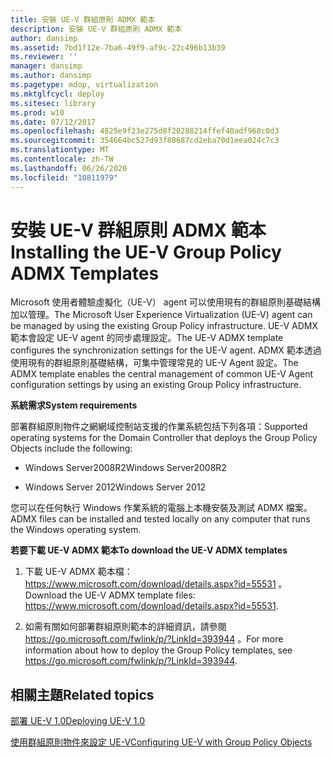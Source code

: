 ```yaml
---
title: 安裝 UE-V 群組原則 ADMX 範本
description: 安裝 UE-V 群組原則 ADMX 範本
author: dansimp
ms.assetid: 7bd1f12e-7ba6-49f9-af9c-22c496b13b39
ms.reviewer: ''
manager: dansimp
ms.author: dansimp
ms.pagetype: mdop, virtualization
ms.mktglfcycl: deploy
ms.sitesec: library
ms.prod: w10
ms.date: 07/12/2017
ms.openlocfilehash: 4825e9f23e275d8f20288214ffef40adf968c0d3
ms.sourcegitcommit: 354664bc527d93f80687cd2eba70d1eea024c7c3
ms.translationtype: MT
ms.contentlocale: zh-TW
ms.lasthandoff: 06/26/2020
ms.locfileid: "10811979"
---
```

# <span data-ttu-id="5c3a3-103">安裝 UE-V 群組原則 ADMX 範本</span><span class="sxs-lookup"><span data-stu-id="5c3a3-103">Installing the UE-V Group Policy ADMX Templates</span></span>


<span data-ttu-id="5c3a3-104">Microsoft 使用者體驗虛擬化（UE-V） agent 可以使用現有的群組原則基礎結構加以管理。</span><span class="sxs-lookup"><span data-stu-id="5c3a3-104">The Microsoft User Experience Virtualization (UE-V) agent can be managed by using the existing Group Policy infrastructure.</span></span> <span data-ttu-id="5c3a3-105">UE-V ADMX 範本會設定 UE-V agent 的同步處理設定。</span><span class="sxs-lookup"><span data-stu-id="5c3a3-105">The UE-V ADMX template configures the synchronization settings for the UE-V agent.</span></span> <span data-ttu-id="5c3a3-106">ADMX 範本透過使用現有的群組原則基礎結構，可集中管理常見的 UE-V Agent 設定。</span><span class="sxs-lookup"><span data-stu-id="5c3a3-106">The ADMX template enables the central management of common UE-V Agent configuration settings by using an existing Group Policy infrastructure.</span></span>

**<span data-ttu-id="5c3a3-107">系統需求</span><span class="sxs-lookup"><span data-stu-id="5c3a3-107">System requirements</span></span>**

<span data-ttu-id="5c3a3-108">部署群組原則物件之網網域控制站支援的作業系統包括下列各項：</span><span class="sxs-lookup"><span data-stu-id="5c3a3-108">Supported operating systems for the Domain Controller that deploys the Group Policy Objects include the following:</span></span>

-   <span data-ttu-id="5c3a3-109">Windows Server2008R2</span><span class="sxs-lookup"><span data-stu-id="5c3a3-109">Windows Server2008R2</span></span>

-   <span data-ttu-id="5c3a3-110">Windows Server 2012</span><span class="sxs-lookup"><span data-stu-id="5c3a3-110">Windows Server 2012</span></span>

<span data-ttu-id="5c3a3-111">您可以在任何執行 Windows 作業系統的電腦上本機安裝及測試 ADMX 檔案。</span><span class="sxs-lookup"><span data-stu-id="5c3a3-111">ADMX files can be installed and tested locally on any computer that runs the Windows operating system.</span></span>

**<span data-ttu-id="5c3a3-112">若要下載 UE-V ADMX 範本</span><span class="sxs-lookup"><span data-stu-id="5c3a3-112">To download the UE-V ADMX templates</span></span>**

1.  <span data-ttu-id="5c3a3-113">下載 UE-V ADMX 範本檔： <https://www.microsoft.com/download/details.aspx?id=55531> 。</span><span class="sxs-lookup"><span data-stu-id="5c3a3-113">Download the UE-V ADMX template files: <https://www.microsoft.com/download/details.aspx?id=55531>.</span></span>

2.  <span data-ttu-id="5c3a3-114">如需有關如何部署群組原則範本的詳細資訊，請參閱 <https://go.microsoft.com/fwlink/p/?LinkId=393944> 。</span><span class="sxs-lookup"><span data-stu-id="5c3a3-114">For more information about how to deploy the Group Policy templates, see <https://go.microsoft.com/fwlink/p/?LinkId=393944>.</span></span>

## <span data-ttu-id="5c3a3-115">相關主題</span><span class="sxs-lookup"><span data-stu-id="5c3a3-115">Related topics</span></span>


[<span data-ttu-id="5c3a3-116">部署 UE-V 1.0</span><span class="sxs-lookup"><span data-stu-id="5c3a3-116">Deploying UE-V 1.0</span></span>](deploying-ue-v-10.md)

[<span data-ttu-id="5c3a3-117">使用群組原則物件來設定 UE-V</span><span class="sxs-lookup"><span data-stu-id="5c3a3-117">Configuring UE-V with Group Policy Objects</span></span>](configuring-ue-v-with-group-policy-objects.md)

 

 





